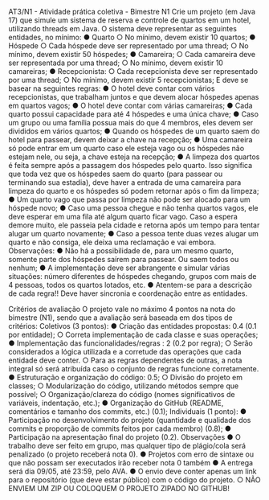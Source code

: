  AT3/N1 - Atividade prática coletiva - Bimestre N1
Crie um projeto (em Java 17) que simule um sistema de reserva e controle de quartos em um hotel, utilizando
threads em Java.
O sistema deve representar as seguintes entidades, no mínimo:
● Quarto
○ No mínimo, devem existir 10 quartos;
● Hóspede
○ Cada hóspede deve ser representado por uma thread;
○ No mínimo, devem existir 50 hóspedes;
● Camareira;
○ Cada camareira deve ser representada por uma thread;
○ No mínimo, devem existir 10 camareiras;
● Recepcionista:
○ Cada recepcionista deve ser representado por uma thread;
○ No mínimo, devem existir 5 recepcionistas;
E deve se basear na seguintes regras:
● O hotel deve contar com vários recepcionistas, que trabalham juntos e que devem alocar hóspedes
apenas em quartos vagos;
● O hotel deve contar com várias camareiras;
● Cada quarto possui capacidade para até 4 hóspedes e uma única chave;
● Caso um grupo ou uma família possua mais do que 4 membros, eles devem ser divididos em vários
quartos;
● Quando os hóspedes de um quarto saem do hotel para passear, devem deixar a chave na recepção;
● Uma camareira só pode entrar em um quarto caso ele esteja vago ou os hóspedes não estejam nele,
ou seja, a chave esteja na recepção;
● A limpeza dos quartos é feita sempre após a passagem dos hóspedes pelo quarto. Isso significa que
toda vez que os hóspedes saem do quarto (para passear ou terminando sua estadia), deve haver a entrada de uma camareira para limpeza do quarto e os hóspedes só podem retornar após o fim da limpeza;
● Um quarto vago que passa por limpeza não pode ser alocado para um hóspede novo;
● Caso uma pessoa chegue e não tenha quartos vagos, ele deve esperar em uma fila até algum quarto
ficar vago. Caso a espera demore muito, ele passeia pela cidade e retorna após um tempo para tentar
alugar um quarto novamente;
● Caso a pessoa tente duas vezes alugar um quarto e não consiga, ele deixa uma reclamação e vai
embora.
Observações:
● Não há a possibilidade de, para um mesmo quarto, somente parte dos hóspedes saírem para passear. Ou saem todos ou nenhum;
● A implementação deve ser abrangente e simular várias situações: número diferentes de hóspedes chegando, grupos com mais de 4 pessoas, todos os quartos lotados, etc.
● Atentem-se para a descrição de cada regra!! Deve haver sincronia e coordenação entre as entidades.

 Critérios de avaliação
O projeto vale no máximo 4 pontos na nota do bimestre (N1), sendo que a avaliação será baseada em dos tipos de critérios:
Coletivos (3 pontos):
● Criação das entidades propostas: 0.4 (0.1 por entidade);
○ Correta implementação de cada classe e suas operações;
● Implementação das funcionalidades/regras : 2 (0.2 por regra);
○ Serão considerados a lógica utilizada e a corretude das operações que cada entidade deve conter.
○ Para as regras dependentes de outras, a nota integral só será atribuída caso o conjunto de regras funcione corretamente.
● Estruturação e organização do código: 0.5;
○ Divisão do projeto em classes;
○ Modularização do código, utilizando métodos sempre que possível;
○ Organização/clareza do código (nomes significativos de variáveis, indentação, etc.);
● Organização do GitHub (README, comentários e tamanho dos commits, etc.) (0.1);
Individuais (1 ponto):
● Participação no desenvolvimento do projeto (quantidade e qualidade dos commits e proporção de commits feitos por cada membro) (0.8);
● Participação na apresentação final do projeto (0.2).
Observações
● O trabalho deve ser feito em grupo, mas qualquer tipo de plágio/cola será penalizado (o projeto receberá nota 0).
● Projetos com erro de sintaxe ou que não possam ser executados irão receber nota 0 também
● A entrega será dia 09/05, até 23:59, pelo AVA.
● O envio deve conter apenas um link para o repositório (que deve estar público) com o código do
projeto.
○ NÃO ENVIEM UM ZIP OU COLOQUEM O PROJETO ZIPADO NO GITHUB!
